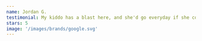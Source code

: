 ```yaml
---
name: Jordan G.
testimonial: My kiddo has a blast here, and she'd go everyday if she could. The coaches are attentive, kind, and helpful. The facility is very nice and well equipped. Great place for gymnastics in Georgetown, TX.
stars: 5
image: '/images/brands/google.svg'
---
```

